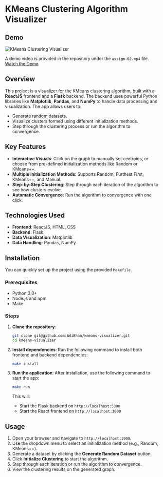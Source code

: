 # KMeans Clustering Algorithm Visualizer

## Demo

![KMeans Clustering Visualizer](https://i.gyazo.com/fea9be841df1375055f5520a6a57b394.png)

A demo video is provided in the repository under the `assign-02.mp4` file. [Watch the Demo](./assign-02.mp4)

## Overview

This project is a visualizer for the KMeans clustering algorithm, built with a **ReactJS** frontend and a **Flask** backend. The backend uses powerful Python libraries like **Matplotlib**, **Pandas**, and **NumPy** to handle data processing and visualization. The app allows users to:
- Generate random datasets.
- Visualize clusters formed using different initialization methods.
- Step through the clustering process or run the algorithm to convergence.

## Key Features
- **Interactive Visuals**: Click on the graph to manually set centroids, or choose from pre-defined initialization methods like Random or KMeans++.
- **Multiple Initialization Methods**: Supports Random, Furthest First, KMeans++, and Manual.
- **Step-by-Step Clustering**: Step through each iteration of the algorithm to see how clusters evolve.
- **Automatic Convergence**: Run the algorithm to convergence with one click.

## Technologies Used
- **Frontend**: ReactJS, HTML, CSS
- **Backend**: Flask
- **Data Visualization**: Matplotlib
- **Data Handling**: Pandas, NumPy

## Installation

You can quickly set up the project using the provided `Makefile`.

### Prerequisites
- Python 3.8+
- Node.js and npm
- Make

### Steps

1. **Clone the repository**:
    ```bash
    git clone git@github.com:AdiBhan/kmeans-visualizer.git 
    cd kmeans-visualizer
    ```

2. **Install dependencies**:
    Run the following command to install both frontend and backend dependencies:
    ```bash
    make install
    ```

3. **Run the application**:
    After installation, use the following command to start the app:
    ```bash
    make run
    ```

    This will:
    - Start the Flask backend on `http://localhost:5000`
    - Start the React frontend on `http://localhost:3000`

## Usage

1. Open your browser and navigate to `http://localhost:3000`.
2. Use the dropdown menu to select an initialization method (e.g., Random, KMeans++).
3. Generate a dataset by clicking the **Generate Random Dataset** button.
4. Click **Initialize Clustering** to start the algorithm.
5. Step through each iteration or run the algorithm to convergence.
6. View the clustering results on the generated graph.